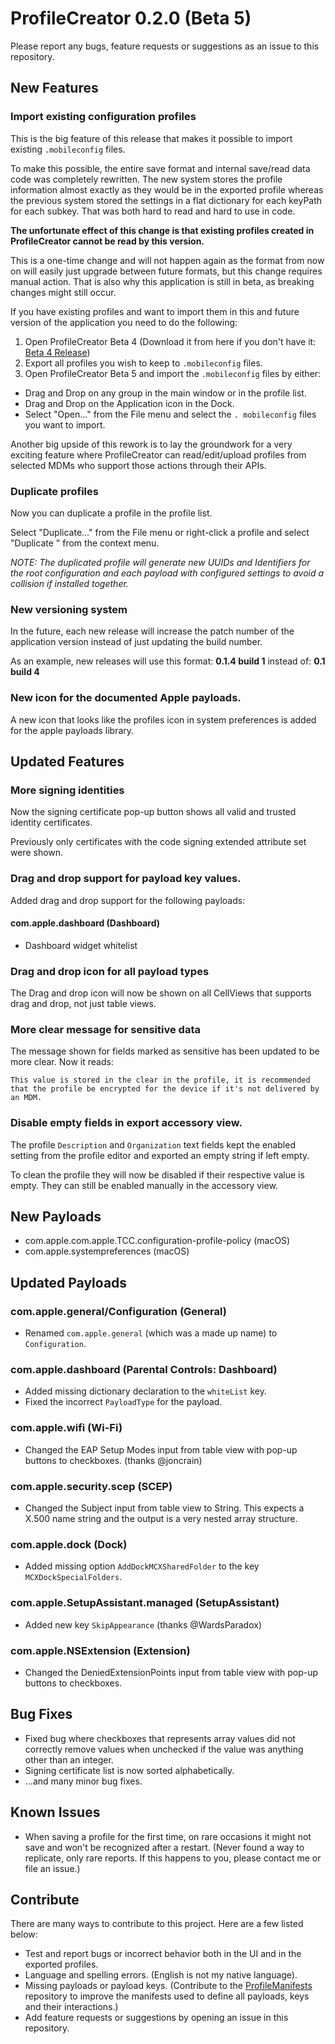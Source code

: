 # ProfileCreator 0.2.0 (Beta 5)

Please report any bugs, feature requests or suggestions as an issue to this repository.

## New Features

### Import existing configuration profiles

This is the big feature of this release that makes it possible to import existing `.mobileconfig` files.

To make this possible, the entire save format and internal save/read data code was completely rewritten. The new system stores the profile information almost exactly as they would be in the exported profile whereas the previous system stored the settings in a flat dictionary for each keyPath for each subkey. That was both hard to read and hard to use in code.

**The unfortunate effect of this change is that existing profiles created in ProfileCreator cannot be read by this version.**

This is a one-time change and will not happen again as the format from now on will easily just upgrade between future formats, but this change requires manual action. That is also why this application is still in beta, as breaking changes might still occur.

If you have existing profiles and  want to import them in this and future version of the application you need to do the following:

1.  Open ProfileCreator Beta 4 (Download it from here if you don't have it: [Beta 4 Release](https://github.com/erikberglund/ProfileCreator/releases))
2.  Export all profiles you wish to keep to `.mobileconfig` files.
3.  Open ProfileCreator Beta 5 and import the `.mobileconfig` files by either:
* Drag and Drop on any group in the main window or in the profile list.
* Drag and Drop on the Application icon in the Dock.
* Select "Open…" from the File menu and select the `. mobileconfig` files you want to import.

Another big upside of this rework is to lay the groundwork for a very exciting feature where ProfileCreator can read/edit/upload profiles from selected MDMs who support those actions through their APIs.

### Duplicate profiles

Now you can duplicate a profile in the profile list. 

Select "Duplicate…" from the File menu or right-click a profile and select "Duplicate <Profile Name>" from the context menu.

_NOTE: The duplicated profile will generate new UUIDs and Identifiers for the root configuration and each payload with configured settings to avoid a collision if installed together._

### New versioning system

In the future, each new release will increase the patch number of the application version instead of just updating the build number.

As an example, new releases will use this format: **0.1.4 build 1** instead of: **0.1 build 4**

### New icon for the documented Apple payloads.

A new icon that looks like the profiles icon in system preferences is added for the apple payloads library.

## Updated Features

### More signing identities

Now the signing certificate pop-up button shows all valid and trusted identity certificates.

Previously only certificates with the code signing extended attribute set were shown.

### Drag and drop support for payload key values.

Added drag and drop support for the following payloads:

#### com.apple.dashboard (Dashboard)
- Dashboard widget whitelist

### Drag and drop icon for all payload types

The Drag and drop icon will now be shown on all CellViews that supports drag and drop, not just table views.

### More clear message for sensitive data

The message shown for fields marked as sensitive has been updated to be more clear. Now it reads:

```This value is stored in the clear in the profile, it is recommended that the profile be encrypted for the device if it's not delivered by an MDM.```

### Disable empty fields in export accessory view.

The profile `Description` and `Organization` text fields kept the enabled setting from the profile editor and exported an empty string if left empty. 

To clean the profile they will now be disabled if their respective value is empty. They can still be enabled manually in the accessory view.

## New Payloads

* com.apple.com.apple.TCC.configuration-profile-policy (macOS)
* com.apple.systempreferences (macOS)

## Updated Payloads

### com.apple.general/Configuration (General)

* Renamed `com.apple.general` (which was a made up name) to `Configuration`.

### com.apple.dashboard (Parental Controls: Dashboard)

* Added missing dictionary declaration to the `whiteList` key.
* Fixed the incorrect `PayloadType` for the payload.

### com.apple.wifi (Wi-Fi)

* Changed the EAP Setup Modes input from table view with pop-up buttons to checkboxes. (thanks @joncrain)

### com.apple.security.scep (SCEP)

* Changed the Subject input from table view to String. This expects a X.500 name string and the output is a very nested array structure.

### com.apple.dock (Dock)

* Added missing option `AddDockMCXSharedFolder` to the key `MCXDockSpecialFolders`.

### com.apple.SetupAssistant.managed (SetupAssistant)

* Added new key `SkipAppearance` (thanks @WardsParadox)

### com.apple.NSExtension (Extension)

* Changed the DeniedExtensionPoints input from table view with pop-up buttons to checkboxes.

## Bug Fixes

* Fixed bug where checkboxes that represents array values did not correctly remove values when unchecked if the value was anything other than an integer.
* Signing certificate list is now sorted alphabetically.
* ...and many minor bug fixes. 

## Known Issues

* When saving a profile for the first time, on rare occasions it might not save and won't be recognized after a restart.
(Never found a way to replicate, only rare reports. If this happens to you, please contact me or file an issue.)

## Contribute

There are many ways to contribute to this project. Here are a few listed below:

* Test and report bugs or incorrect behavior both in the UI and in the exported profiles.
* Language and spelling errors. (English is not my native language).
* Missing payloads or payload keys. (Contribute to the [ProfileManifests](https://github.com/erikberglund/ProfileManifests) repository to improve the manifests used to define all payloads, keys and their interactions.)
* Add feature requests or suggestions by opening an issue in this repository.
